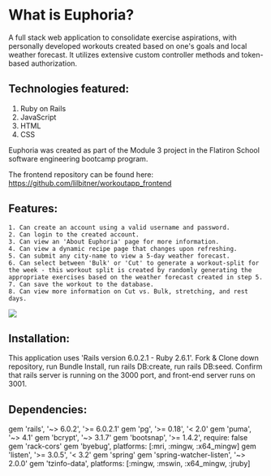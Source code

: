 # What is Euphoria? 

A full stack web application to consolidate exercise aspirations, with personally developed workouts created based on one's goals and local weather forecast. It utilizes extensive custom controller methods and token-based authorization. 

## Technologies featured: 
1. Ruby on Rails 
2. JavaScript
3. HTML 
4. CSS 

Euphoria was created as part of the Module 3 project in the Flatiron School software engineering bootcamp program. 

The frontend repository can be found here: https://github.com/lilbitner/workoutapp_frontend

## Features: 

    1. Can create an account using a valid username and password. 
    2. Can login to the created account. 
    3. Can view an 'About Euphoria' page for more information. 
    4. Can view a dynamic recipe page that changes upon refreshing. 
    5. Can submit any city-name to view a 5-day weather forecast. 
    6. Can select between 'Bulk' or 'Cut' to generate a workout-split for the week - this workout split is created by randomly generating the appropriate exercises based on the weather forecast created in step 5. 
    7. Can save the workout to the database. 
    8. Can view more information on Cut vs. Bulk, stretching, and rest days. 

![](Euphoria.gif)

## Installation: 

This application uses 'Rails version 6.0.2.1 - Ruby 2.6.1'.
Fork & Clone down repository, run Bundle Install, run rails DB:create, run rails DB:seed. 
Confirm that rails server is running on the 3000 port, and front-end server runs on 3001.

## Dependencies:

gem 'rails', '~> 6.0.2', '>= 6.0.2.1'
gem 'pg', '>= 0.18', '< 2.0'
gem 'puma', '~> 4.1'
gem 'bcrypt', '~> 3.1.7'
gem 'bootsnap', '>= 1.4.2', require: false
gem 'rack-cors'
gem 'byebug', platforms: [:mri, :mingw, :x64_mingw]
gem 'listen', '>= 3.0.5', '< 3.2'
gem 'spring'
gem 'spring-watcher-listen', '~> 2.0.0'
gem 'tzinfo-data', platforms: [:mingw, :mswin, :x64_mingw, :jruby]
